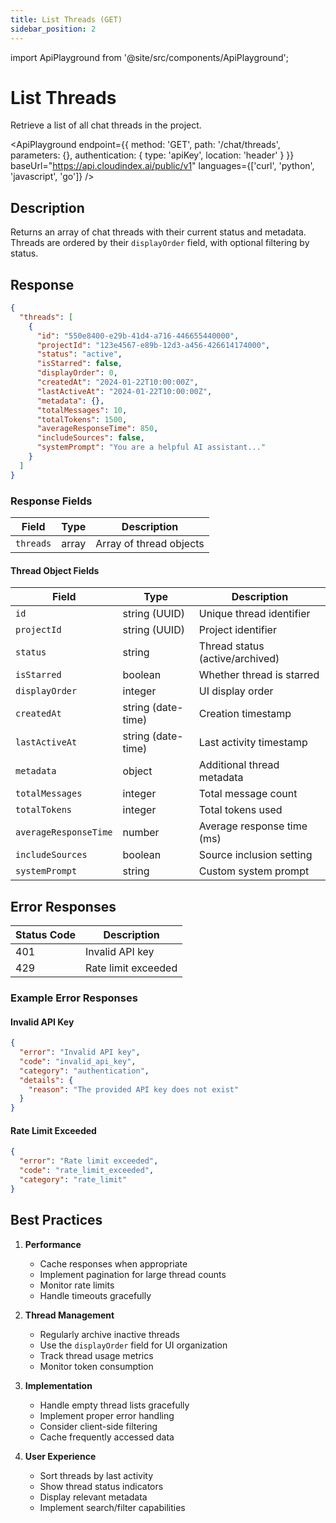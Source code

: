```yaml
---
title: List Threads (GET)
sidebar_position: 2
---
```


import ApiPlayground from '@site/src/components/ApiPlayground';

# List Threads

Retrieve a list of all chat threads in the project.

<ApiPlayground
  endpoint={{
    method: 'GET',
    path: '/chat/threads',
    parameters: {},
    authentication: {
      type: 'apiKey',
      location: 'header'
    }
  }}
  baseUrl="https://api.cloudindex.ai/public/v1"
  languages={['curl', 'python', 'javascript', 'go']}
/>

## Description

Returns an array of chat threads with their current status and metadata. Threads are ordered by their `displayOrder` field, with optional filtering by status.

## Response

```json
{
  "threads": [
    {
      "id": "550e8400-e29b-41d4-a716-446655440000",
      "projectId": "123e4567-e89b-12d3-a456-426614174000",
      "status": "active",
      "isStarred": false,
      "displayOrder": 0,
      "createdAt": "2024-01-22T10:00:00Z",
      "lastActiveAt": "2024-01-22T10:00:00Z",
      "metadata": {},
      "totalMessages": 10,
      "totalTokens": 1500,
      "averageResponseTime": 850,
      "includeSources": false,
      "systemPrompt": "You are a helpful AI assistant..."
    }
  ]
}
```

### Response Fields

| Field | Type | Description |
|-------|------|-------------|
| `threads` | array | Array of thread objects |

#### Thread Object Fields

| Field | Type | Description |
|-------|------|-------------|
| `id` | string (UUID) | Unique thread identifier |
| `projectId` | string (UUID) | Project identifier |
| `status` | string | Thread status (active/archived) |
| `isStarred` | boolean | Whether thread is starred |
| `displayOrder` | integer | UI display order |
| `createdAt` | string (date-time) | Creation timestamp |
| `lastActiveAt` | string (date-time) | Last activity timestamp |
| `metadata` | object | Additional thread metadata |
| `totalMessages` | integer | Total message count |
| `totalTokens` | integer | Total tokens used |
| `averageResponseTime` | number | Average response time (ms) |
| `includeSources` | boolean | Source inclusion setting |
| `systemPrompt` | string | Custom system prompt |

## Error Responses

| Status Code | Description |
|-------------|-------------|
| 401 | Invalid API key |
| 429 | Rate limit exceeded |

### Example Error Responses

#### Invalid API Key
```json
{
  "error": "Invalid API key",
  "code": "invalid_api_key",
  "category": "authentication",
  "details": {
    "reason": "The provided API key does not exist"
  }
}
```

#### Rate Limit Exceeded
```json
{
  "error": "Rate limit exceeded",
  "code": "rate_limit_exceeded",
  "category": "rate_limit"
}
```

## Best Practices

1. **Performance**
   - Cache responses when appropriate
   - Implement pagination for large thread counts
   - Monitor rate limits
   - Handle timeouts gracefully

2. **Thread Management**
   - Regularly archive inactive threads
   - Use the `displayOrder` field for UI organization
   - Track thread usage metrics
   - Monitor token consumption

3. **Implementation**
   - Handle empty thread lists gracefully
   - Implement proper error handling
   - Consider client-side filtering
   - Cache frequently accessed data

4. **User Experience**
   - Sort threads by last activity
   - Show thread status indicators
   - Display relevant metadata
   - Implement search/filter capabilities
